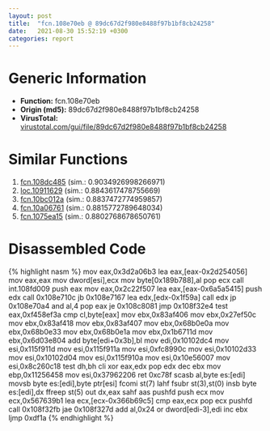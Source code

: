 ```yaml
---
layout: post
title:  "fcn.108e70eb @ 89dc67d2f980e8488f97b1bf8cb24258"
date:   2021-08-30 15:52:19 +0300
categories: report
---
```


# Generic Information
- **Function:** fcn.108e70eb
- **Origin (md5):** 89dc67d2f980e8488f97b1bf8cb24258
- **VirusTotal:** [virustotal.com/gui/file/89dc67d2f980e8488f97b1bf8cb24258][virustotal_ref]



# Similar Functions

1. [fcn.108dc485][similar_1_ref] (sim.: 0.9034926998266971)
2. [loc.10911629][similar_2_ref] (sim.: 0.8843617478755669)
3. [fcn.10bc012a][similar_3_ref] (sim.: 0.8837472774959857)
4. [fcn.10a06761][similar_4_ref] (sim.: 0.8815772789648034)
5. [fcn.1075ea15][similar_5_ref] (sim.: 0.8802768678650761)


# Disassembled Code

{% highlight nasm %}
mov eax,0x3d2a06b3
lea eax,[eax-0x2d254056]
mov eax,eax
mov dword[esi],ecx
mov byte[0x189b788],al
pop ecx
call int.108fd009
push eax
mov eax,0x2c22f507
lea eax,[eax-0x6a5a5415]
push edx
call 0x108e710c
jb 0x108e7167
lea edx,[edx-0x1f59a]
call edx
jp 0x108e70a4
and al,4
pop eax
je 0x108c8081
jmp 0x108f32e4
test eax,0xf458ef3a
cmp cl,byte[eax]
mov ebx,0x83af406
mov ebx,0x27ef50c
mov ebx,0x83af418
mov ebx,0x83af407
mov ebx,0x68b0e0a
mov ebx,0x68b0e33
mov ebx,0x68b0e1a
mov ebx,0x1b6711d
mov ebx,0x6d03e804
add byte[edi+0x3b],bl
mov edi,0x10102dc4
mov esi,0x115f911d
mov esi,0x115f911a
mov esi,0xfc8990c
mov esi,0x10102d33
mov esi,0x10102d04
mov esi,0x115f910a
mov esi,0x10e56007
mov esi,0x8c260c18
test dh,bh
cli 
xor eax,edx
pop edx
dec ebx
mov ebp,0x11256458
mov esi,0x37962206
ret 0xc78f
scasb al,byte es:[edi]
movsb byte es:[edi],byte ptr[esi]
fcomi st(7)
lahf 
fsubr st(3),st(0)
insb byte es:[edi],dx
ffreep st(5)
out dx,eax
sahf 
aas 
pushfd 
push ecx
mov ecx,0x567639b1
lea ecx,[ecx-0x366b69c5]
cmp eax,ecx
pop ecx
pushfd 
call 0x108f32fb
jae 0x108f327d
add al,0x24
or dword[edi-3],edi
inc ebx
ljmp 0xdf1a
{% endhighlight %}


[similar_1_ref]: /report/fcn.108dc485@89dc67d2f980e8488f97b1bf8cb24258
[similar_2_ref]: /report/loc.10911629@89dc67d2f980e8488f97b1bf8cb24258
[similar_3_ref]: /report/fcn.10bc012a@89dc67d2f980e8488f97b1bf8cb24258
[similar_4_ref]: /report/fcn.10a06761@89dc67d2f980e8488f97b1bf8cb24258
[similar_5_ref]: /report/fcn.1075ea15@89dc67d2f980e8488f97b1bf8cb24258
[virustotal_ref]: https://www.virustotal.com/gui/file/89dc67d2f980e8488f97b1bf8cb24258
